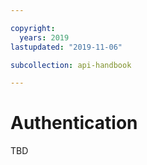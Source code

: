 ```yaml
---

copyright:
  years: 2019
lastupdated: "2019-11-06"

subcollection: api-handbook

---
```


# Authentication

TBD
